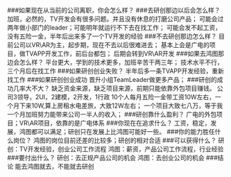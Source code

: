 ###如果现在从当前的公司离职，你会怎么样？
###去研创那边以后会怎么样？
加班，必然的，TV开发会有很多问题。并且没有休息的打磨公司产品；
可能会过两年做小部门的leader；可能明年就运行不下去在找工作；
可能会发不起工资，没有五险一金，半年后出来多了一个TV开发的经验
###不去研创那边怎么样？
目前公司以VR\AR为主，起步期，现在不去以后很难进去；
基本上会是广电的项目，做TVAPP开发工作，前后台都包；
后期会转到VR\AR开发
###如果去鸿图那边会怎么样？
平台更大，学到的技术更多，加班辛苦干两三年；
技术水平不行，三个月后在找工作
###如果研创创业失败？
半年后多一条TVAPP开发经验，重新找工作
###如果研创创业成功
晋升小组TeamLeader做更多产品；
###研创的成功几率大不大？
缺乏资金来源，缺乏项目来源，前期只能依靠外包项目赚钱。
公司3领导，2UI，2建模，2开发，1行政 10个人每月五险一金带工资10W左右，一个月下来10W,算上房租水电差旅，大致12W左右；
一个项目大致七八万，等于我一个月加班努力能带来公司一半人的收入；
###研创靠什么盈利？
广电的外包项目；VR\AR项目，依靠的是广电体系
###你现在在追求什么？
工资，稳定，发展，鸿图都可以满足；研创只在发展上比鸿图可能好一些。
###你的能力胜任什么岗位？
鸿图的岗位目前还差的比较多；研创的相对合适
###可以获得什么？
研创：TV开发经验，创业公司工作流程
鸿图：薪资，产品公司工作流程，行业经验
###要付出什么？
研创：去正规产品公司的机会
鸿图：去创业公司的机会
###结论
能去鸿图就去，不能就去研创